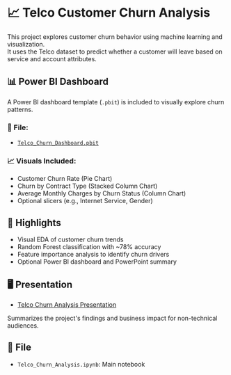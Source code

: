 # 📈 Telco Customer Churn Analysis

This project explores customer churn behavior using machine learning and visualization.  
It uses the Telco dataset to predict whether a customer will leave based on service and account attributes.

## 📊 Power BI Dashboard

A Power BI dashboard template (`.pbit`) is included to visually explore churn patterns.

### 📁 File:
- [`Telco_Churn_Dashboard.pbit`](Telco_Churn_Dashboard.pbit)

### 📈 Visuals Included:
- Customer Churn Rate (Pie Chart)
- Churn by Contract Type (Stacked Column Chart)
- Average Monthly Charges by Churn Status (Column Chart)
- Optional slicers (e.g., Internet Service, Gender)

## 🎯 Highlights
- Visual EDA of customer churn trends
- Random Forest classification with ~78% accuracy
- Feature importance analysis to identify churn drivers
- Optional Power BI dashboard and PowerPoint summary
## 🖥️ Presentation

- [Telco Churn Analysis Presentation](Telco_Churn_Analysis.pptx)

Summarizes the project's findings and business impact for non-technical audiences.

## 📁 File
- `Telco_Churn_Analysis.ipynb`: Main notebook

